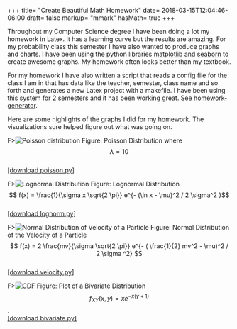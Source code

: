 +++
title= "Create Beautiful Math Homework"
date= 2018-03-15T12:04:46-06:00
draft= false
markup= "mmark"
hasMath= true
+++

Throughout my Computer Science degree I have been doing a lot my homework in Latex. It has a learning curve but the results are amazing. For my probability class this semester I have also wanted to produce graphs and charts. I have been using the python libraries [matplotlib](https://matplotlib.org) and [seaborn](https://seaborn.pydata.org/index.html) to create awesome graphs. My homework often looks better than my textbook.

For my homework I have also written a script that reads a config file for the class I am in that has data like the teacher, semester, class name and so forth and generates a new Latex project with a makefile. I have been using this system for 2 semesters and it has been working great. See [homework-generator](https://github.com/pianomanfrazier/homework-generator).

Here are some highlights of the graphs I did for my homework. The visualizations sure helped figure out what was going on.

F>![Poisson distribution](/img/math_homework/poisson.svg)
Figure: Poisson Distribution where $$ \lambda = 10 $$ 
<br>[[download poisson.py]](/files/plots/poisson.py)

F>![Lognormal Distribution](/img/math_homework/lognorm.svg)
Figure: Lognormal Distribution $$ f(x) = \frac{1}{\sigma x \sqrt{2 \pi}} e^{- (\ln x - \mu)^2 / 2 \sigma^2 }$$ 
<br>[[download lognorm.py]](/files/plots/lognorm.py)

F>![Normal Distribution of Velocity of a Particle](/img/math_homework/velocity.svg)
Figure: Normal Distribution of the Velocity of a Particle $$ f(x) = 2 \frac{mv}{\sigma \sqrt{2 \pi}} e^{- ( \frac{1}{2} mv^2 - \mu)^2 / 2 \sigma ^2} $$
<br>[[download velocity.py]](/files/plots/velocity.py)

F>![CDF](/img/math_homework/bivariate.svg)
Figure: Plot of a Bivariate Distribution $$f_{XY}(x,y) = x e^{-x(y+1)}$$.
<br>[[download bivariate.py]](/files/plots/bivariate.py)
